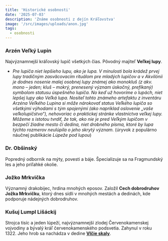 ```yaml
---
title: 'Historické osobnosti'
date: '2025-07-03'
description: 'Známe osobnosti z dejín Kráľovstva'
image: '/src/images/uploads/anon.jpg'
tags:
  - osobnosti
---
```

### Arzén Veľký Lupin
Najvýznamnejší kráľovský lupič všetkých čias. Pôvodný majiteľ **Veľkej lupy**.

- *Pre lupiča niet lepšieho lupu, ako je lupa. V minulosti bola krádež prvej lupy tradičným zasväcovacím rituálom pre mladých lupičov a v Akvilónii je dodnes nosenie malej osobnej lupy známej ako monokluš (z akv. mono – jeden; kluš – mokrý, prenesený význam úskočný, prefíkaný) symbolom statusu úspešného lupiča. No keď už hovoríme o lupách, niet lepšej lupy ako Veľká lupa. Nositeľ tohto známeho artefaktu z inventáru Arzéna Veľkého Lupina si môže nárokovať status Veľkého lupiča so všetkými výhodami s tým spojenými (ako napríklad oslovenie „vaše veľkolupičstvo“), nehovoriac o praktickej stránke vlastníctva veľkej lupy. Môžeme s istotou tvrdiť, že tak, ako nie je pred Veľkým lupičom v bezpečí žiadne mesto či dedina, niet drobného písma, ktoré by lupa týchto rozmerov neulúpila o jeho skrytý význam.* (úryvok z populárno náučnej publikácie *Lúpeže pod lupou*)

### Dr. Obšinský
Popredný odborník na mýty, povesti a báje. Špecializuje sa na Fragmundský les a jeho priľahké okolie.

### Jožko Mrkvička
Významný drakobijec, hrdina mnohých eposov. Založil **Cech dobrodruhov Jožka Mrkvičku**, ktorý dnes sídli v mnohých mestách a dedinách, kde podporuje nádejných dobrodruhov.

### Kušuj Lumpl Lišáckij
Strojca tisíc a jeden lúpeží, najvýznamnejší zlodej Červenokamenskej vojvodiny a bývalý kráľ červenokamenského podsvetia. Zahynul v roku 1322. Jeho hrob sa nachádza v dedine [**Vlčie skaly**](/articles/Vlcie-skaly.md).
